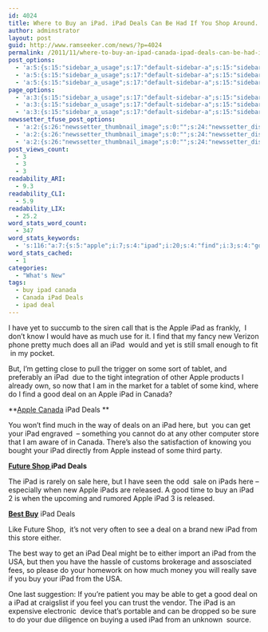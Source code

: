 ```yaml
---
id: 4024
title: Where to Buy an iPad. iPad Deals Can Be Had If You Shop Around.
author: adminstrator
layout: post
guid: http://www.ramseeker.com/news/?p=4024
permalink: /2011/11/where-to-buy-an-ipad-canada-ipad-deals-can-be-had-if-you-shop-around/
post_options:
  - 'a:5:{s:15:"sidebar_a_usage";s:17:"default-sidebar-a";s:15:"sidebar_b_usage";s:17:"default-sidebar-b";s:9:"hwa_usage";s:17:"default-headerbar";s:8:"ad_above";s:0:"";s:8:"ad_below";s:0:"";}'
  - 'a:5:{s:15:"sidebar_a_usage";s:17:"default-sidebar-a";s:15:"sidebar_b_usage";s:17:"default-sidebar-b";s:9:"hwa_usage";s:17:"default-headerbar";s:8:"ad_above";s:0:"";s:8:"ad_below";s:0:"";}'
  - 'a:5:{s:15:"sidebar_a_usage";s:17:"default-sidebar-a";s:15:"sidebar_b_usage";s:17:"default-sidebar-b";s:9:"hwa_usage";s:17:"default-headerbar";s:8:"ad_above";s:0:"";s:8:"ad_below";s:0:"";}'
page_options:
  - 'a:3:{s:15:"sidebar_a_usage";s:17:"default-sidebar-a";s:15:"sidebar_b_usage";s:17:"default-sidebar-b";s:9:"hwa_usage";s:17:"default-headerbar";}'
  - 'a:3:{s:15:"sidebar_a_usage";s:17:"default-sidebar-a";s:15:"sidebar_b_usage";s:17:"default-sidebar-b";s:9:"hwa_usage";s:17:"default-headerbar";}'
  - 'a:3:{s:15:"sidebar_a_usage";s:17:"default-sidebar-a";s:15:"sidebar_b_usage";s:17:"default-sidebar-b";s:9:"hwa_usage";s:17:"default-headerbar";}'
newssetter_tfuse_post_options:
  - 'a:2:{s:26:"newssetter_thumbnail_image";s:0:"";s:24:"newssetter_disable_image";s:4:"true";}'
  - 'a:2:{s:26:"newssetter_thumbnail_image";s:0:"";s:24:"newssetter_disable_image";s:4:"true";}'
  - 'a:2:{s:26:"newssetter_thumbnail_image";s:0:"";s:24:"newssetter_disable_image";s:4:"true";}'
post_views_count:
  - 3
  - 3
  - 3
readability_ARI:
  - 9.3
readability_CLI:
  - 5.9
readability_LIX:
  - 25.2
word_stats_word_count:
  - 347
word_stats_keywords:
  - 's:116:"a:7:{s:5:"apple";i:7;s:4:"ipad";i:20;s:4:"find";i:3;s:4:"good";i:3;s:4:"deal";i:4;s:6:"canada";i:3;s:5:"deals";i:4;}";'
word_stats_cached:
  - 1
categories:
  - "What's New"
tags:
  - buy ipad canada
  - Canada iPad Deals
  - ipad deal
---
```

<div style="float: right; margin-right: 5px;">
</div>

<div style="float: right; margin-right: 5px;">
</div>

<div style="float: right; margin-right: 5px;">
</div>

I have yet to succumb to the siren call that is the Apple iPad as frankly,  I don&#8217;t know I would have as much use for it. I find that my fancy new Verizon phone pretty much does all an iPad  would and yet is still small enough to fit  in my pocket.

But, I&#8217;m getting close to pull the trigger on some sort of tablet, and preferably an iPad  due to the tight integration of other Apple products I already own, so now that I am in the market for a tablet of some kind, where do I find a good deal on an Apple iPad in Canada?

**[Apple Canada][1] iPad Deals **

You won&#8217;t find much in the way of deals on an iPad here, but  you can get your iPad engraved  &#8211; something you cannot do at any other computer store that I am aware of in Canada. There&#8217;s also the satisfaction of knowing you bought your iPad directly from Apple instead of some third party.

**[Future Shop ][2]iPad Deals**

The iPad is rarely on sale here, but I have seen the odd  sale on iPads here &#8211; especially when new Apple iPads are released. A good time to buy an iPad 2 is when the upcoming and rumored Apple iPad 3 is released.

**[Best Buy][3]** iPad Deals

Like Future Shop,  it&#8217;s not very often to see a deal on a brand new iPad from this store either.

The best way to get an iPad Deal might be to either import an iPad from the USA, but then you have the hassle of customs brokerage and assosciated fees, so please do your homework on how much money you will really save if you buy your iPad from the USA.

One last suggestion: If you&#8217;re patient you may be able to get a good deal on a iPad at craigslist if you feel you can trust the vendor. The iPad is an expensive electronic  device that&#8217;s portable and can be dropped so be sure to do your due diligence on buying a used iPad from an unknown  source.

&nbsp;

 [1]: http://www.apple.ca
 [2]: http://www.futureshop.ca
 [3]: http://www.bestbuy.ca